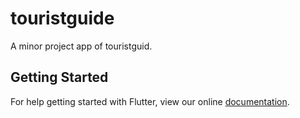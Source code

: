 # touristguide

A  minor project app of touristguid.

## Getting Started

For help getting started with Flutter, view our online
[documentation](https://flutter.io/).
